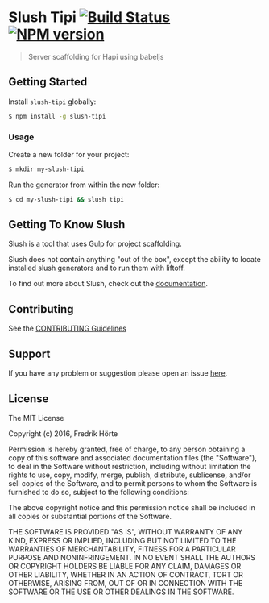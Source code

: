 # Slush Tipi [![Build Status](https://secure.travis-ci.org/horte/slush-tipi.png?branch=master)](https://travis-ci.org/horte/slush-tipi) [![NPM version](https://badge-me.herokuapp.com/api/npm/slush-tipi.png)](http://badges.enytc.com/for/npm/slush-tipi)

> Server scaffolding for Hapi using babeljs


## Getting Started

Install `slush-tipi` globally:

```bash
$ npm install -g slush-tipi
```

### Usage

Create a new folder for your project:

```bash
$ mkdir my-slush-tipi
```

Run the generator from within the new folder:

```bash
$ cd my-slush-tipi && slush tipi
```

## Getting To Know Slush

Slush is a tool that uses Gulp for project scaffolding.

Slush does not contain anything "out of the box", except the ability to locate installed slush generators and to run them with liftoff.

To find out more about Slush, check out the [documentation](https://github.com/slushjs/slush).

## Contributing

See the [CONTRIBUTING Guidelines](https://github.com/horte/slush-tipi/blob/master/CONTRIBUTING.md)

## Support
If you have any problem or suggestion please open an issue [here](https://github.com/horte/slush-tipi/issues).

## License 

The MIT License

Copyright (c) 2016, Fredrik Hörte

Permission is hereby granted, free of charge, to any person
obtaining a copy of this software and associated documentation
files (the "Software"), to deal in the Software without
restriction, including without limitation the rights to use,
copy, modify, merge, publish, distribute, sublicense, and/or sell
copies of the Software, and to permit persons to whom the
Software is furnished to do so, subject to the following
conditions:

The above copyright notice and this permission notice shall be
included in all copies or substantial portions of the Software.

THE SOFTWARE IS PROVIDED "AS IS", WITHOUT WARRANTY OF ANY KIND,
EXPRESS OR IMPLIED, INCLUDING BUT NOT LIMITED TO THE WARRANTIES
OF MERCHANTABILITY, FITNESS FOR A PARTICULAR PURPOSE AND
NONINFRINGEMENT. IN NO EVENT SHALL THE AUTHORS OR COPYRIGHT
HOLDERS BE LIABLE FOR ANY CLAIM, DAMAGES OR OTHER LIABILITY,
WHETHER IN AN ACTION OF CONTRACT, TORT OR OTHERWISE, ARISING
FROM, OUT OF OR IN CONNECTION WITH THE SOFTWARE OR THE USE OR
OTHER DEALINGS IN THE SOFTWARE.

